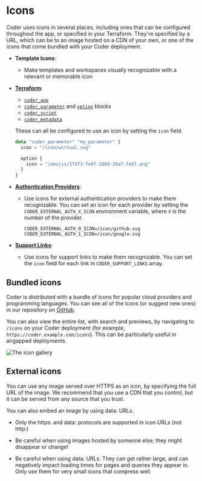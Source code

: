 # Icons

Coder uses icons in several places, including ones that can be configured
throughout the app, or specified in your Terraform. They're specified by a URL,
which can be to an image hosted on a CDN of your own, or one of the icons that
come bundled with your Coder deployment.

- **Template Icons**:

  - Make templates and workspaces visually recognizable with a relevant or
    memorable icon

- [**Terraform**](https://registry.terraform.io/providers/coder/coder/latest/docs):

  - [`coder_app`](https://registry.terraform.io/providers/coder/coder/latest/docs/resources/app#icon)
  - [`coder_parameter`](https://registry.terraform.io/providers/coder/coder/latest/docs/data-sources/parameter#icon)
    and
    [`option`](https://registry.terraform.io/providers/coder/coder/latest/docs/data-sources/parameter#nested-schema-for-option)
    blocks
  - [`coder_script`](https://registry.terraform.io/providers/coder/coder/latest/docs/resources/script#icon)
  - [`coder_metadata`](https://registry.terraform.io/providers/coder/coder/latest/docs/resources/metadata#icon)

  These can all be configured to use an icon by setting the `icon` field.

  ```tf
  data "coder_parameter" "my_parameter" {
    icon = "/icon/wirtual.svg"

    option {
      icon = "/emojis/1f3f3-fe0f-200d-26a7-fe0f.png"
    }
  }
  ```

- [**Authentication Providers**](https://coder.com/docs/admin/external-auth):

  - Use icons for external authentication providers to make them recognizable.
    You can set an icon for each provider by setting the
    `CODER_EXTERNAL_AUTH_X_ICON` environment variable, where `X` is the number
    of the provider.

    ```env
    CODER_EXTERNAL_AUTH_0_ICON=/icon/github.svg
    CODER_EXTERNAL_AUTH_1_ICON=/icon/google.svg
    ```

- [**Support Links**](../../setup/appearance.md#support-links):

  - Use icons for support links to make them recognizable. You can set the
    `icon` field for each link in `CODER_SUPPORT_LINKS` array.

## Bundled icons

Coder is distributed with a bundle of icons for popular cloud providers and
programming languages. You can see all of the icons (or suggest new ones) in our
repository on
[GitHub](https://github.com/onchainengineering/hmi-wirtual/tree/main/site/static/icon).

You can also view the entire list, with search and previews, by navigating to
`/icons` on your Coder deployment (for example,
`https://coder.example.com/icons`). This can be particularly useful in airgapped
deployments.

![The icon gallery](../../../images/icons-gallery.png)

## External icons

You can use any image served over HTTPS as an icon, by specifying the full URL
of the image. We recommend that you use a CDN that you control, but it can be
served from any source that you trust.

You can also embed an image by using data: URLs.

- Only the https: and data: protocols are supported in icon URLs (not http:)

- Be careful when using images hosted by someone else; they might disappear or
  change!

- Be careful when using data: URLs. They can get rather large, and can
  negatively impact loading times for pages and queries they appear in. Only use
  them for very small icons that compress well.
